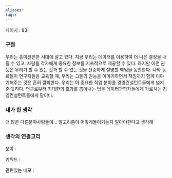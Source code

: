 ```yaml
---
aliases: 
tags:
---
```

페이지 : 83

### 구절
우리는 흥미진진한 시대에 살고 있다. 지금 우리는 데이터를 이용하여 더 나은 결정을 내릴 수 있고, 사람들 각자에게 중요한 정보를 지속적으로 제공할 수 있다. 하지만 이런 권능은 우리가 할 수 있는 것과 할 수 없는 것을 신중하게 설명할 책임을 동반한다. 나와 동료들이 연구자들을 교육할 때, 우리는 그들의 권능을 이야기하면서 책임까지 함께 이야기해주는 것은 흔히 깜빡한다. 우리는 이 중요한 직업 분야를 경영컨설턴트들에게 넘겨준 듯하다. 연구로부터 최대한의 효과를 뽑아내는 법을 데이터과학자들에게 가르치는 경영컨설턴트들에게 말이다.


### 내가 한 생각
더 많은 다른분야사람들이... 알고리즘이 어떻게돌아가는지 알아야한다고 생각해

### 생각의 연결고리
분야 : 

키워드 : 

관련있는 메모 : 
